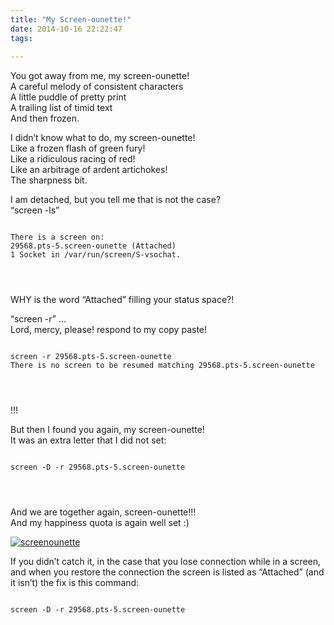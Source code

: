 ```yaml
---
title: "My Screen-ounette!"
date: 2014-10-16 22:22:47
tags:
  
---
```



You got away from me, my screen-ounette!  
 A careful melody of consistent characters  
 A little puddle of pretty print  
 A trailing list of timid text  
 And then frozen.

I didn’t know what to do, my screen-ounette!  
 Like a frozen flash of green fury!  
 Like a ridiculous racing of red!  
 Like an arbitrage of ardent artichokes!  
 The sharpness bit.

I am detached, but you tell me that is not the case?  
 “screen -ls”

<pre>
<code>
There is a screen on:
29568.pts-5.screen-ounette (Attached)
1 Socket in /var/run/screen/S-vsochat.
</pre>
</code>

WHY is the word “Attached” filling your status space?!

“screen -r” …  
 Lord, mercy, please! respond to my copy paste!

<pre>
<code>
screen -r 29568.pts-5.screen-ounette
There is no screen to be resumed matching 29568.pts-5.screen-ounette
</pre>
</code>

!!!

But then I found you again, my screen-ounette!  
 It was an extra letter that I did not set:

<pre>
<code>
screen -D -r 29568.pts-5.screen-ounette
</pre>
</code>

And we are together again, screen-ounette!!!  
And my happiness quota is again well set :)

[![screenounette](http://vsoch.com/blog/wp-content/uploads/2014/10/screenounette.png)](http://vsoch.com/blog/wp-content/uploads/2014/10/screenounette.png)

If you didn’t catch it, in the case that you lose connection while in a screen, and when you restore the connection the screen is listed as “Attached” (and it isn’t) the fix is this command:

<pre>
<code>
screen -D -r 29568.pts-5.screen-ounette
</pre>
</code>
